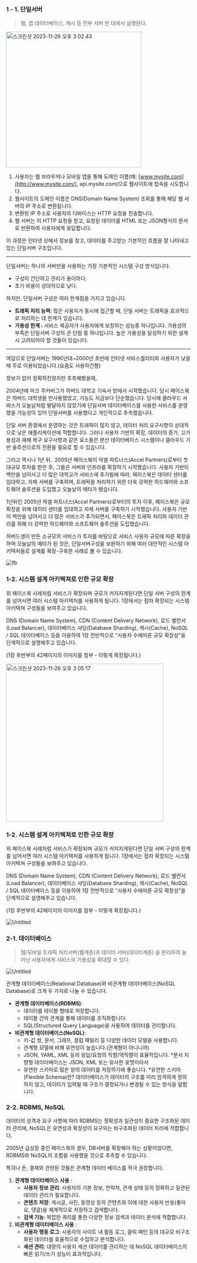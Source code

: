 ### **1 - 1.  단일서버**

> 웹, 앱 데이터베이스, 캐시 등 전부 서버 한 대에서 실행된다.
> 

<img width="369" alt="스크린샷 2023-11-26 오후 3 02 43" src="https://github.com/organization-for-study/study-system-design-interview/assets/97773895/c9dbf2e8-2a93-4518-8dde-16e74f092730">


1. 사용자는 웹 브라우저나 모바일 앱을 통해 도메인 이름(예: [www.mysite.com](http://www.mysite.com/), api.mysite.com)으로 웹사이트에 접속을 시도합니다.
2. 웹사이트의 도메인 이름은 DNS(Domain Name System) 조회를 통해 해당 웹 서버의 IP 주소로 변환됩니다.
3. 변환된 IP 주소로 사용자의 디바이스는 HTTP 요청을 전송합니다.
4. 웹 서버는 이 HTTP 요청을 받고, 요청된 데이터를 HTML 또는 JSON형식의 문서로 반환하여 사용자에게 응답합니다.

이 과정은 인터넷 상에서 정보를 찾고, 데이터를 주고받는 기본적인 흐름을 잘 나타내고 있는 단일서버 구조입니다.

---

단일서버는 하나의 서버만을 사용하는 가장 기본적인 시스템 구성 방식입니다.

- 구성이 간단하고 관리가 용이하다.
- 초기 비용이 상대적으로 낮다.

하지만, 단일서버 구성은 여러 한계점을 가지고 있습니다.

- **트래픽 처리 능력**: 많은 사용자가 동시에 접근할 때, 단일 서버는 트래픽을 효과적으로 처리하는 데 한계가 있습니다.
- **가용성 한계 :** 서비스 제공자가 사용자에게 보장하는 성능중 하나입니다. 가용성의 부족은 단일서버 구성의 큰 단점 중 하나입니다. 높은 가용성을 달성하기 위한 설계시 고려되어야 할 것들이 있습니다.

---

여담으로 단일서버는 1990년대~2000년 초반에 인터넷 서비스퀄리티와 사용자가 낮을때 주로 이용되었습니다.(요즘도 사용하긴함)

정보가 없어 정확하진않지만 추측해봤을때, 

2004년에 마크 주커버그가 하버드 대학교 기숙사 방에서 시작했습니다. 당시 페이스북은 하버드 대학생들 만사용했었고, 기능도 지금보다 단순했습니다. 당시에 클라우드 서비스가 오늘날처럼 발달아지 않았기에 단일서버 데이터베이스를 사용한 서비스를 운영했을 가능성이 있어 단일서버를 사용했다고 개인적으로 추측했습니다.

단일 서버 환경에서 운영하는 것은 트래픽이 많지 않고, 데이터 처리 요구사항이 상대적으로 낮은 애플리케이션에 적합합니다. 그러나 사용자 기반의 확장, 데이터의 증가, 고가용성과 재해 복구 요구사항과 같은 요소들은 분산 데이터베이스 시스템이나 클라우드 기반 솔루션으로의 전환을 필요로 할 수 있습니다.

그리고 역시나 1년 뒤.. 2005년 페이스북이 악셀 파트너스(Accel Partners)로부터 첫 대규모 투자를 받은 후, 그들은 서버와 인프라를 확장하기 시작했습니다.
사용자 기반이 백만을 넘어서고 더 많은 대학교가 서비스에 추가됨에 따라, 페이스북은 데이터 센터를 임대하고, 자체 서버를 구축하며, 트래픽을 처리하기 위한 더욱 강력한 하드웨어와 소프트웨어 솔루션을 도입했고 오늘날의 메타가 됐습니다.

1년뒤인 2005년 악셀 파트너스(Accel Partners)로부터의 투자 이후, 페이스북은 규모 확장을 위해 데이터 센터를 임대하고 자체 서버를 구축하기 시작했습니다. 사용자 기반이 백만을 넘어서고 더 많은 서비스가 추가되면서, 페이스북은 트래픽 처리와 데이터 관리를 위해 더 강력한 하드웨어와 소프트웨어 솔루션을 도입했습니다. 

하버드생이 만든 소규모의 서비스가 투자를 바탕으로 서비스 사용자 규모에 따른 확장을 하며 오늘날의 메타가 된 것은, 단일서버구성을 보완하기 위해 여러 대안적인 시스템 아키텍처들로 설계를 확장-구축한 사례로 볼 수 있습니다.


![fb](https://github.com/organization-for-study/study-system-design-interview/assets/97773895/18f0da6d-89bd-4bc5-b5d0-bc8172446129)


### **1-2. 시스템 설계 아키텍쳐로 인한 규모 확장**

위 페이스북 사례처럼 서비스가 확장되며 규모가 커지지게된다면 단일 서버 구성의 한계를 넘어서면 여러 시스템 아키텍처를 사용하게 됩니다. 1장에서는 점차 확장되는 시스템 아키텍쳐 구성들을 보여주고 있습니다.

DNS (Domain Name System), CDN (Content Delivery Network), 로드 밸런서(Load Balancer), 데이터베이스 샤딩(Database Sharding), 캐시(Cache), NoSQL / SQL 데이터베이스 등을 이용하여 1장 전반적으로 “사용자 수에따른 규모 확장성”을 단계적으로 설명해주고 있습니다.

(1장 후반부의 42페이지의 이미지를 첨부 - 이렇게 확장됩니다.)

<img width="429" alt="스크린샷 2023-11-26 오후 3 05 17" src="https://github.com/organization-for-study/study-system-design-interview/assets/97773895/d8fdc6c9-82fa-44bc-ac29-df7bd31f6627">

### **1-2. 시스템 설계 아키텍쳐로 인한 규모 확장**

위 페이스북 사례처럼 서비스가 확장되며 규모가 커지지게된다면 단일 서버 구성의 한계를 넘어서면 여러 시스템 아키텍처를 사용하게 됩니다. 1장에서는 점차 확장되는 시스템 아키텍쳐 구성들을 보여주고 있습니다.

DNS (Domain Name System), CDN (Content Delivery Network), 로드 밸런서(Load Balancer), 데이터베이스 샤딩(Database Sharding), 캐시(Cache), NoSQL / SQL 데이터베이스 등을 이용하여 1장 전반적으로 “사용자 수에따른 규모 확장성”을 단계적으로 설명해주고 있습니다.

(1장 후반부의 42페이지의 이미지를 첨부 - 이렇게 확장됩니다.)

![Untitled](https://prod-files-secure.s3.us-west-2.amazonaws.com/43abd0ae-735e-4218-a0e8-8ee2927505ff/3b238a38-7e8b-4519-a679-2f4ce2acf568/Untitled.png)

### 2-1. 데이터베이스

> 웹/모바일 트래픽 처리서버(웹계층)과 데이터 서버(데이터계층) 을 분리하여 늘어난 사용자에게 서비스의 가용성을 확대할 수 있다.
> 

![Untitled](https://prod-files-secure.s3.us-west-2.amazonaws.com/43abd0ae-735e-4218-a0e8-8ee2927505ff/2d43ab92-e061-43ec-8fb8-bdb24d688f37/Untitled.png)

관계형 데이터베이스(Relational Database)와 비관계형 데이터베이스(NoSQL Database)로 크게 두 가지로 나눌 수 있습니다. 

- **관계형 데이터베이스(RDBMS)**:
    - 데이터를 테이블 형태로 저장합니다.
    - 테이블 간의 관계를 통해 데이터를 조직화합니다.
    - SQL(Structured Query Language)을 사용하여 데이터를 관리합니다.
- **비관계형 데이터베이스(NoSQL)**:
    - 키-값 쌍, 문서, 그래프, 컬럼 패밀리 등 다양한 데이터 모델을 사용합니다.
    - 관계형 모델에 비해 유연성이 높습니다.(관계형이 아니니까)
    - JSON, YAML, XML 등의 응답/요청의 직렬/역직렬이 효율적입니다.
    *문서 지향형 데이터베이스는 JSON, XML 또는 유사한 포맷이라서
    - 유연한 스키마로 많은 양의 데이터를 저장하기에 좋습니다.
    *유연한 스키마(Flexible Schema)란?
    데이터베이스가 데이터의 구조를 미리 엄격하게 정의하지 않고, 데이터가 입력될 때 구조가 결정되거나 변경될 수 있는 방식을 말합니다.

### 2-2. **RDBMS, NoSQL**

데이터의 성격과 요구 사항에 따라 RDBMS는 정확성과 일관성이 중요한 구조화된 데이터 관리에, NoSQL은 유연성과 확장성이 요구되는 비구조화된 데이터 처리에 적합합니다. 

2005년 급성장 중인 페이스북의 경우, DB서버를 확장해야 하는 상황이었다면, RDBMS와 NoSQL의 조합을 사용했을 것으로 추측할 수 있습니다.

특히나 돈, 결제와 관련된 것들은 관계형 데이터 베이스를 적극 권장합니다.

1. **관계형 데이터베이스 사용** :
    - **사용자 정보 관리**: 사용자의 기본 정보, 연락처, 관계 상태 등의 정확하고 일관된 데이터 관리가 필요합니다.
    - **콘텐츠 저장**: 게시글, 사진, 동영상 등의 콘텐츠와 이에 대한 사용자 반응(좋아요, 댓글)을 체계적으로 저장하고 검색합니다.
    - **검색 기능**: 복잡한 쿼리를 통한 다양한 정보 검색과 데이터 분석에 적합합니다.
2. **비관계형 데이터베이스 사용** :
    - **사용자 행동 로그**: 사용자의 사이트 내 활동 로그, 클릭 패턴 등의 대규모 비구조화된 데이터를 효율적으로 수집하고 분석합니다.
    - **세션 관리**: 대량의 사용자 세션 데이터를 관리하는 데 NoSQL 데이터베이스의 빠른 읽기/쓰기 성능이 효과적입니다.
